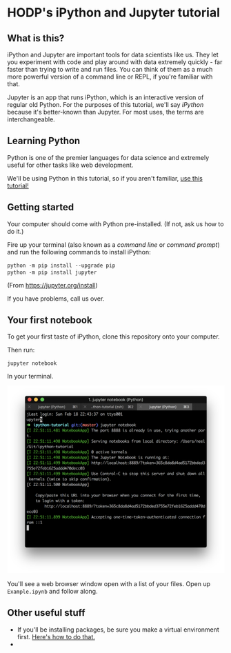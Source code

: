 # HODP's iPython and Jupyter tutorial

## What is this?

iPython and Jupyter are important tools for data scientists like us. They let you experiment with code and play around with data extremely quickly - far faster than trying to write and run files. You can think of them as a much more powerful version of a command line or REPL, if you're familiar with that.

Jupyter is an app that runs iPython, which is an interactive version of regular old Python. For the purposes of this tutorial, we'll say *iPython* because it's better-known than Jupyter. For most uses, the terms are interchangeable.

## Learning Python

Python is one of the premier languages for data science and extremely useful for other tasks like web development.

We'll be using Python in this tutorial, so if you aren't familiar, [use this tutorial!](https://www.learnpython.org/)

## Getting started

Your computer should come with Python pre-installed. (If not, ask us how to do it.)

Fire up your terminal (also known as a *command line* or *command prompt*) and run the following commands to install iPython:

```
python -m pip install --upgrade pip
python -m pip install jupyter
```

(From https://jupyter.org/install)

If you have problems, call us over.

## Your first notebook

To get your first taste of iPython, clone this repository onto your computer.

Then run:

```
jupyter notebook
```

In your terminal.

![Screenshot of your terminal running `jupyter notebook`](img/terminal-screenshot.png)

You'll see a web browser window open with a list of your files. Open up `Example.ipynb` and follow along.

## Other useful stuff

* If you'll be installing packages, be sure you make a virtual environment first. [Here's how to do that.](https://packaging.python.org/tutorials/installing-packages/#creating-virtual-environments)
*
